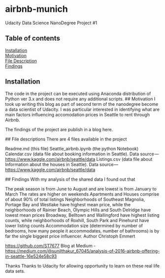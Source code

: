 # airbnb-munich

Udacity Data Science NanoDegree Project #1

## Table of contents
[Installation](#installation) <br>
[Motivation](#motivation) <br>
[File Description](#file) <br>
[Findings](#findings) <br>


## Installation
<a name="installation"/>
The code in the project can be executed using Anaconda distribution of Python ver 3.x and does not require any additional scripts.

<a name="motivation"/>
## Motivation
I took up writing this blog as part of second term of the nanodegree become a data scientist of Udacity. I was particular interested in identifying what are main factors influencing accomodation prices in Seattle to rent through Airbnb.

The findings of the project are publish in a blog here.

<a name="file"/>
## File descriptions
There are 4 files available in the project

Readme.md (this file)
Seattle_airbnb.ipynb (the python Notebook)
Calendar.csv (data file about booking information in Seattle). Data source — https://www.kaggle.com/airbnb/seattle/data
Listings.csv (data file about Information about the houses in Seattle). Data source — https://www.kaggle.com/airbnb/seattle/data

<a name="findings"/>
## Findings
With my analysis of the shared data I found out that

The peak season is from June to August and are lowest is from January to March
The rates are higher on weekends
Apartments and Houses comprise of about 90% of total listings
Neighborhoods of Southeast Magnolia, Portage Bay and Westlake have highest mean price, while the neighborhoods of Rainier Beach, Olympic Hills and South Delridge have lowest mean prices
Broadway, Belltown and Wallingford have highest listing counts, while neighborhoods of Roxhill, South Park and Pinehurst have lower listing counts
Accommodation size (determined by number of bedrooms, how many people it accommodates, number of bathrooms) is by far the single biggest price influencer.
Author
Christoph Emmert

https://github.com/ST7677
Blog at Medium - https://medium.com/@sunilthakur_67045/analysis-of-2016-airbnb-offering-in-seattle-16e524e58c93

Thanks
Thanks to Udacity for allowing opportunity to learn on these real life data sets.
